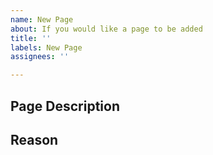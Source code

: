 ```yaml
---	
name: New Page	
about: If you would like a page to be added
title: ''	
labels: New Page	
assignees: ''

---
```


## Page Description
<!-- What page would you like added?-->

## Reason
<!-- Why would you like it added?-->
